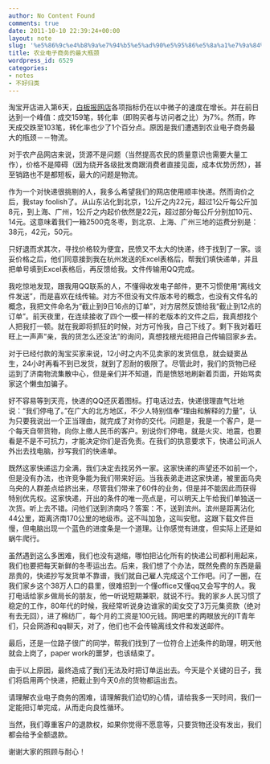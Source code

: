 ```yaml
---
author: No Content Found
comments: true
date: 2011-10-10 22:39:24+00:00
layout: note
slug: '%e5%86%9c%e4%b8%9a%e7%94%b5%e5%ad%90%e5%95%86%e5%8a%a1%e7%9a%84%e6%9c%80%e5%a4%a7%e7%93%b6%e9%a2%88'
title: 农业电子商务的最大瓶颈
wordpress_id: 6529
categories:
- notes
- 不好归类
---
```


淘宝开店进入第6天，[白板报网店](http://whiteboard.taobao.com/)各项指标仍在以中微子的速度在增长。并在前日达到一个峰值：成交159笔，转化率（即购买者与访问者之比）为7%。然而，昨天成交跌至103笔，转化率也少了1个百分点。原因是我们遭遇到农业电子商务最大的瓶颈－－物流。





对于农产品网店来说，货源不是问题（当然提高农民的质量意识也需要大量工作），价格不是障碍（因为绕开各级批发商跟消费者直接见面，成本优势历然），甚至销路也不是都短板，最大的问题是物流。





作为一个对快递很挑剔的人，我多么希望我们的网店使用顺丰快递。然而询价之后，我stay foolish了。从山东沾化到北京，1公斤之内22元，超过1公斤每公斤加8元，到上海、广州，1公斤之内起价依然是22元，超过部分每公斤分别加10元、14元。这意味着我们一箱2500克冬枣，到北京、上海、广州三地的运费分别是：38元，42元，50元。





只好退而求其次，寻找价格较为便宜，民愤又不太大的快递，终于找到了一家。谈妥价格之后，他们同意接到我在杭州发送的Excel表格后，帮我们填快递单，并且把单号填到Excel表格后，再反馈给我。文件传输用QQ完成。





我吃惊地发现，跟我用QQ联系的人，不懂得收发电子邮件，更不习惯使用“离线文件发送”，而是喜欢在线传输。对方不但没有文件版本号的概念，也没有文件名的概念，我把文件命名为“截止到9日16点的订单”，对方居然反馈给我“截止到12点的订单”。前天夜里，在连续接收了四个一模一样的老版本的文件之后，我真想找个人把我打一顿。就在我即将抓狂的时候，对方可怜我，自己下线了。剩下我对着旺旺上一声声“亲，我的货怎么还没法”的询问，真想找根光缆把自己传输回家乡去。





对于已经付款的淘宝买家来说，12小时之内不见卖家的发货信息，就会疑窦丛生，24小时再看不到已发货，就到了忍耐的极限了。尽管此时，我们的货物已经运到了济南物流集散中心，但是亲们并不知道，而是愤怒地刷新着页面，开始骂卖家这个懒虫加骗子。





好不容易等到天亮，快递的QQ还灰着图标。打电话过去，快递很理直气壮地说：“我们停电了。”在广大的北方地区，不少人特别信奉“理由和解释的力量”，认为只要我说出一个正当理由，就完成了对你的交代。问题是，我是一个客户，是一个每天自带货物，向你上缴人民币的客户。别说你们停电，就是火灾、地震，也要看是不是不可抗力，才能决定你们是否免责。在我们的执意要求下，快递公司派人外出去找电脑，抄写我们的快递单。





既然这家快递运力全满，我们决定去找另外一家。这家快递的声望还不如前一个，但是没有办法，也许竞争能为我们带来好运。当我表弟走进这家快递，被里面乌央乌央的人群差点给挤出来，尽管我们带来了60件的业务，但是并不能因此而获得特别优先权。这家快递，开出的条件的唯一亮点是，可以明天上午给我们单独送一次货。听上去不错。问他们送到济南吗？答案：不，送到滨州。滨州是距离沾化44公里，距离济南170公里的地级市。这不叫加急，这叫安慰。这跟下载文件巨慢，但电脑出现一个蓝色的进度条是一个道理。让你感觉有进度，但实际上还是如蜗牛爬行。





虽然遇到这么多困难，我们也没有退缩，哪怕把沾化所有的快递公司都利用起来，我们也要把每天新鲜的冬枣运出去。后来，我们想了个办法，既然免费的东西是最昂贵的，快递抄写发货单不靠谱，我们就自己雇人完成这个工作吧。问了一圈，在我们家乡这个38万人口的县里，很难招到一个懂office又懂qq又会写字的人。我打电话给家乡做局长的朋友，他一听说短期兼职，就说不行。我的家乡人民习惯了稳定的工作，80年代的时候，我经常听说身边谁家的闺女交了3万元集资款（绝对有去无回），进了棉纺厂，每个月的工资是100元钱。网吧里的两眼放光的IT青年们，只会网游和qq聊天，对了，他们也不会传输离线文件和发送邮件。





最后，还是一位路子很广的同学，帮我们找到了一位符合上述条件的助理，明天他就会上岗了，paper work的噩梦，也该结束了。





由于以上原因，最终造成了我们无法及时把订单运出去。今天是个关键的日子，我们将启用两个快递，把截止到今天0点的货物都运出去。





请理解农业电子商务的困难，请理解我们迫切的心情，请给我多一天时间，我们一定能把订单完成，从而走向良性循环。





当然，我们尊重客户的退款权，如果你觉得不愿意等，只要货物还没有发出，我们都会给予全额退款。





谢谢大家的照顾与耐心！
